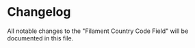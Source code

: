 # Changelog

All notable changes to the "Filament Country Code Field" will be documented in this file.
